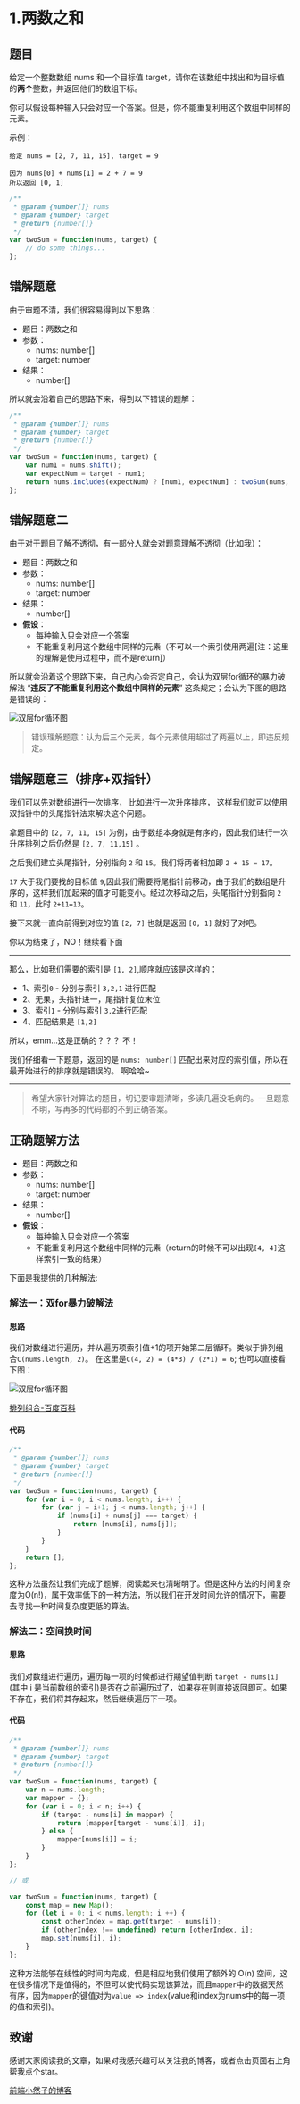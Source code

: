 # 1.两数之和

## 题目
给定一个整数数组 nums 和一个目标值 target，请你在该数组中找出和为目标值的**两个**整数，并返回他们的数组下标。

你可以假设每种输入只会对应一个答案。但是，你不能重复利用这个数组中同样的元素。

示例：
```
给定 nums = [2, 7, 11, 15], target = 9

因为 nums[0] + nums[1] = 2 + 7 = 9
所以返回 [0, 1]
```

```javascript
/**
 * @param {number[]} nums
 * @param {number} target
 * @return {number[]}
 */
var twoSum = function(nums, target) {
    // do some things...
};
```

## 错解题意
由于审题不清，我们很容易得到以下思路：

- 题目：两数之和
- 参数：
    + nums: number[]
    + target: number
- 结果：
    + number[]

所以就会沿着自己的思路下来，得到以下错误的题解：

```javascript
/**
 * @param {number[]} nums
 * @param {number} target
 * @return {number[]}
 */
var twoSum = function(nums, target) {
    var num1 = nums.shift();
    var expectNum = target - num1;
    return nums.includes(expectNum) ? [num1, expectNum] : twoSum(nums, target);
};
```

## 错解题意二
由于对于题目了解不透彻，有一部分人就会对题意理解不透彻（比如我）：

- 题目：两数之和
- 参数：
    + nums: number[]
    + target: number
- 结果：
    + number[]
- **假设**：
    + 每种输入只会对应一个答案
    + 不能重复利用这个数组中同样的元素（不可以一个索引使用两遍[注：这里的理解是使用过程中，而不是return]）

所以就会沿着这个思路下来，自己内心会否定自己，会认为双层for循环的暴力破解法 “**违反了不能重复利用这个数组中同样的元素**” 这条规定；会认为下图的思路是错误的：

![双层for循环图](https://github.com/MarsPen/-notes-summary/blob/xiaoranzife/source/images/TwoSum_double_for.png?raw=true)

> 错误理解题意：认为后三个元素，每个元素使用超过了两遍以上，即违反规定。

## 错解题意三（排序+双指针）
我们可以先对数组进行一次排序， 比如进行一次升序排序， 这样我们就可以使用双指针中的头尾指针法来解决这个问题。

拿题目中的 `[2, 7, 11, 15]` 为例，由于数组本身就是有序的，因此我们进行一次升序排列之后仍然是 `[2, 7, 11,15]` 。

之后我们建立头尾指针，分别指向 `2` 和 `15`。我们将两者相加即 `2 + 15 = 17`。

`17` 大于我们要找的目标值 `9`,因此我们需要将尾指针前移动，由于我们的数组是升序的，这样我们加起来的值才可能变小。经过次移动之后，头尾指针分别指向 `2` 和 `11`，此时 `2+11=13`。

接下来就一直向前得到对应的值 `[2, 7]` 也就是返回 `[0, 1]` 就好了对吧。

你以为结束了，NO！继续看下面

---

那么，比如我们需要的索引是 `[1, 2]`,顺序就应该是这样的：
- 1、索引`0` - 分别与索引 `3,2,1` 进行匹配
- 2、无果，头指针进一，尾指针复位末位
- 3、索引`1` - 分别与索引 `3,2`进行匹配
- 4、匹配结果是 `[1,2]`

所以，emm...这是正确的？？？ 不！

我们仔细看一下题意，返回的是 `nums: number[]` 匹配出来对应的索引值，所以在最开始进行的排序就是错误的。 啊哈哈~

---

> 希望大家针对算法的题目，切记要审题清晰，多读几遍没毛病的。一旦题意不明，写再多的代码都的不到正确答案。

## 正确题解方法
- 题目：两数之和
- 参数：
    + nums: number[]
    + target: number
- 结果：
    + number[]
- **假设**：
    + 每种输入只会对应一个答案
    + 不能重复利用这个数组中同样的元素（return的时候不可以出现`[4, 4]`这样索引一致的结果）

下面是我提供的几种解法:

### 解法一：双for暴力破解法

#### 思路

我们对数组进行遍历，并从遍历项索引值+1的项开始第二层循环。类似于排列组合`C(nums.length, 2)`。
在这里是`C(4, 2) = (4*3) / (2*1) = 6`; 也可以直接看下图：

![双层for循环图](https://github.com/FontEndArt/blog/blob/master/images/arithmetic/TwoSum_double_for.png?raw=true)

[排列组合-百度百科](https://baike.baidu.com/item/%E6%8E%92%E5%88%97%E7%BB%84%E5%90%88/706498?fr=aladdin#2_1 "排列组合-百度百科")

#### 代码

```javascript
/**
 * @param {number[]} nums
 * @param {number} target
 * @return {number[]}
 */
var twoSum = function(nums, target) {
    for (var i = 0; i < nums.length; i++) {
        for (var j = i+1; j < nums.length; j++) {
            if (nums[i] + nums[j] === target) {
                return [nums[i], nums[j]];
            }
        }
    }
    return [];
};
```

这种方法虽然让我们完成了题解，阅读起来也清晰明了。但是这种方法的时间复杂度为O(n!)，属于效率低下的一种方法，所以我们在开发时间允许的情况下，需要去寻找一种时间复杂度更低的算法。

### 解法二：空间换时间

#### 思路

我们对数组进行遍历，遍历每一项的时候都进行期望值判断 `target - nums[i]` (其中 i 是当前数组的索引)是否在之前遍历过了，如果存在则直接返回即可。如果不存在，我们将其存起来，然后继续遍历下一项。

#### 代码

```javascript
/**
 * @param {number[]} nums
 * @param {number} target
 * @return {number[]}
 */
var twoSum = function(nums, target) {
    var n = nums.length;
    var mapper = {};
    for (var i = 0; i < n; i++) {
        if (target - nums[i] in mapper) {
            return [mapper[target - nums[i]], i];
        } else {
            mapper[nums[i]] = i;
        }
    }
};

// 或

var twoSum = function(nums, target) {
    const map = new Map();
    for (let i = 0; i < nums.length; i ++) {
        const otherIndex = map.get(target - nums[i]);
        if (otherIndex !== undefined) return [otherIndex, i];
        map.set(nums[i], i);
    }
};

```

这种方法能够在线性的时间内完成，但是相应地我们使用了额外的 O(n) 空间，这在很多情况下是值得的，不但可以使代码实现该算法，而且`mapper`中的数据天然有序，因为`mapper`的键值对为`value => index`(value和index为nums中的每一项的值和索引)。

## 致谢

感谢大家阅读我的文章，如果对我感兴趣可以关注我的博客，或者点击页面右上角帮我点个star。

[前端小然子的博客](https://xiaoranzife.com "前端小然子")



